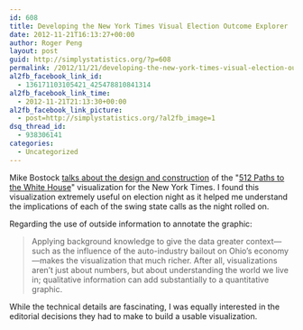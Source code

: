 ```yaml
---
id: 608
title: Developing the New York Times Visual Election Outcome Explorer
date: 2012-11-21T16:13:27+00:00
author: Roger Peng
layout: post
guid: http://simplystatistics.org/?p=608
permalink: /2012/11/21/developing-the-new-york-times-visual-election-outcome-explorer/
al2fb_facebook_link_id:
  - 136171103105421_425478810841314
al2fb_facebook_link_time:
  - 2012-11-21T21:13:30+00:00
al2fb_facebook_link_picture:
  - post=http://simplystatistics.org/?al2fb_image=1
dsq_thread_id:
  - 938306141
categories:
  - Uncategorized
---
```

Mike Bostock [talks about the design and construction](http://source.mozillaopennews.org/en-US/articles/nyts-512-paths-white-house/) of the "[512 Paths to the White House](http://www.nytimes.com/interactive/2012/11/02/us/politics/paths-to-the-white-house.html)" visualization for the New York Times. I found this visualization extremely useful on election night as it helped me understand the implications of each of the swing state calls as the night rolled on.

Regarding the use of outside information to annotate the graphic:

> Applying background knowledge to give the data greater context—such as the influence of the auto-industry bailout on Ohio’s economy—makes the visualization that much richer. After all, visualizations aren’t just about numbers, but about understanding the world we live in; qualitative information can add substantially to a quantitative graphic.

While the technical details are fascinating, I was equally interested in the editorial decisions they had to make to build a usable visualization.